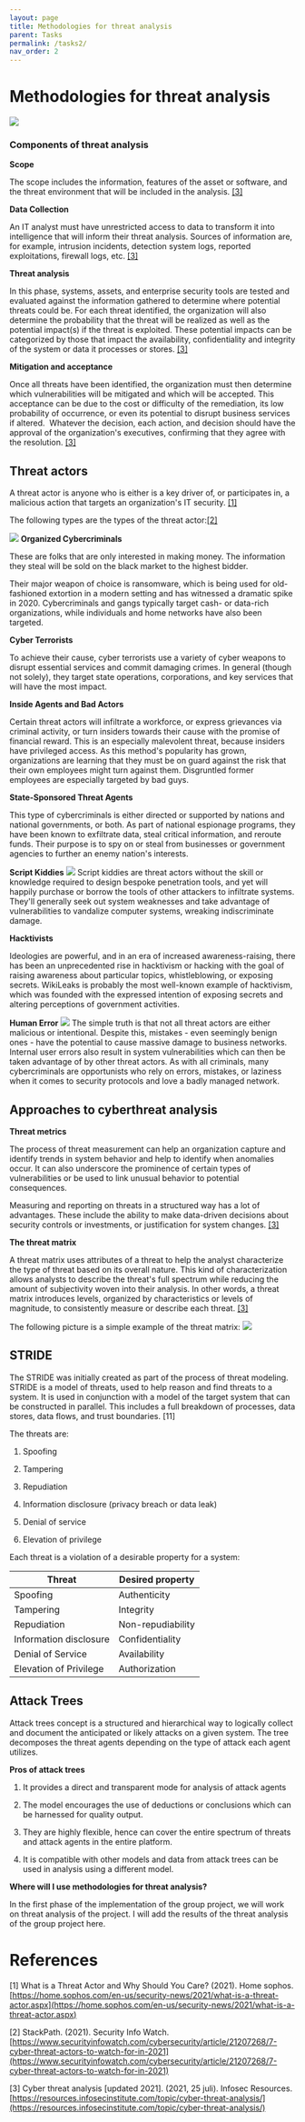 ```yaml
---
layout: page
title: Methodologies for threat analysis
parent: Tasks
permalink: /tasks2/
nav_order: 2
---
```

# Methodologies for threat analysis

![](../myMediaFolder/media/image3.png)

### Components of threat analysis

**Scope**

The scope includes the information, features of the asset or software,
and the threat environment that will be included in the analysis. [[3]](#3)

**Data Collection**

An IT analyst must have unrestricted access to data to transform it into
intelligence that will inform their threat analysis. Sources of
information are, for example, intrusion incidents, detection system
logs, reported exploitations, firewall logs, etc. [[3]](#3)

**Threat analysis**

In this phase, systems, assets, and enterprise security tools are tested
and evaluated against the information gathered to determine where
potential threats could be. For each threat identified, the organization
will also determine the probability that the threat will be realized as
well as the potential impact(s) if the threat is exploited. These
potential impacts can be categorized by those that impact the
availability, confidentiality and integrity of the system or data it
processes or stores. [[3]](#3)

**Mitigation and acceptance**

Once all threats have been identified, the organization must then
determine which vulnerabilities will be mitigated and which will be
accepted. This acceptance can be due to the cost or difficulty of the
remediation, its low probability of occurrence, or even its potential to
disrupt business services if altered.  Whatever the decision, each
action, and decision should have the approval of the organization's
executives, confirming that they agree with the resolution. [[3]](#3)

## Threat actors

A threat actor is anyone who is either is a key driver of, or
participates in, a malicious action that targets an organization\'s IT
security. [[1]](#1)

The following types are the types of the threat actor:[[2]](#2)

![](../myMediaFolder/media/image4.png)
**Organized Cybercriminals**

These are folks that are only interested in making money. The
information they steal will be sold on the black market to the highest
bidder.

Their major weapon of choice is ransomware, which is being used for
old-fashioned extortion in a modern setting and has witnessed a dramatic
spike in 2020. Cybercriminals and gangs typically target cash- or
data-rich organizations, while individuals and home networks have also
been targeted.

**Cyber Terrorists**

To achieve their cause, cyber terrorists use a variety of cyber weapons
to disrupt essential services and commit damaging crimes. In general
(though not solely), they target state operations, corporations, and key
services that will have the most impact.

**Inside Agents and Bad Actors**

Certain threat actors will infiltrate a workforce, or express grievances
via criminal activity, or turn insiders towards their cause with the
promise of financial reward. This is an especially malevolent threat,
because insiders have privileged access. As this method's popularity has
grown, organizations are learning that they must be on guard against the
risk that their own employees might turn against them. Disgruntled
former employees are especially targeted by bad guys.

**State-Sponsored Threat Agents**

This type of cybercriminals is either directed or supported by nations
and national governments, or both. As part of national espionage
programs, they have been known to exfiltrate data, steal critical
information, and reroute funds. Their purpose is to spy on or steal from
businesses or government agencies to further an enemy nation\'s
interests.


**Script Kiddies**
![](../myMediaFolder/media/image5.jpeg)
Script kiddies are threat actors without the skill or knowledge required
to design bespoke penetration tools, and yet will happily purchase or
borrow the tools of other attackers to infiltrate systems. They'll
generally seek out system weaknesses and take advantage of
vulnerabilities to vandalize computer systems, wreaking indiscriminate
damage.

**Hacktivists**

Ideologies are powerful, and in an era of increased awareness-raising,
there has been an unprecedented rise in hacktivism or hacking with the
goal of raising awareness about particular topics, whistleblowing, or
exposing secrets. WikiLeaks is probably the most well-known example of
hacktivism, which was founded with the expressed intention of exposing
secrets and altering perceptions of government activities.


**Human Error**
![](../myMediaFolder/media/image6.png)
The simple truth is that not all threat actors are either malicious or
intentional. Despite this, mistakes - even seemingly benign ones - have
the potential to cause massive damage to business networks. Internal
user errors also result in system vulnerabilities which can then be
taken advantage of by other threat actors. As with all criminals, many
cybercriminals are opportunists who rely on errors, mistakes, or
laziness when it comes to security protocols and love a badly managed
network.

## Approaches to cyberthreat analysis

**Threat metrics**

The process of threat measurement can help an organization capture and
identify trends in system behavior and help to identify when anomalies
occur. It can also underscore the prominence of certain types of
vulnerabilities or be used to link unusual behavior to potential
consequences.

Measuring and reporting on threats in a structured way has a lot of
advantages. These include the ability to make data-driven decisions
about security controls or investments, or justification for system
changes. [[3]](#3)

**The threat matrix**

A threat matrix uses attributes of a threat to help the analyst
characterize the type of threat based on its overall nature. This kind
of characterization allows analysts to describe the threat's full
spectrum while reducing the amount of subjectivity woven into their
analysis. In other words, a threat matrix introduces levels, organized
by characteristics or levels of magnitude, to consistently measure or
describe each threat. [[3]](#3)

The following picture is a simple example of the threat matrix:
![](../myMediaFolder/media/image7.jpeg)

## STRIDE

The STRIDE was initially created as part of the process of threat
modeling. STRIDE is a model of threats, used to help reason and find
threats to a system. It is used in conjunction with a model of the
target system that can be constructed in parallel. This includes a full
breakdown of processes, data stores, data flows, and trust boundaries.
\[11\]

The threats are:

1. Spoofing

2. Tampering

3. Repudiation

4. Information disclosure (privacy breach or data leak)

5. Denial of service

6. Elevation of privilege

Each threat is a violation of a desirable property for a system:

|  **Threat**            | **Desired property** |
| ---------------------- | -------------------- |
| Spoofing               | Authenticity         |
| Tampering              | Integrity            |
| Repudiation            | Non-repudiability    |
| Information disclosure | Confidentiality      |
| Denial of Service      | Availability         |
| Elevation of Privilege | Authorization        |

## Attack Trees

Attack trees concept is a structured and hierarchical way to logically
collect and document the anticipated or likely attacks on a given
system. The tree decomposes the threat agents depending on the type of
attack each agent utilizes.

**Pros of attack trees**

1.  It provides a direct and transparent mode for analysis of attack
    agents

2.  The model encourages the use of deductions or conclusions which can
    be harnessed for quality output.

3.  They are highly flexible, hence can cover the entire spectrum of
    threats and attack agents in the entire platform.

4.  It is compatible with other models and data from attack trees can be
    used in analysis using a different model.

**Where will I use methodologies for threat analysis?**

In the first phase of the implementation of the group project, we will
work on threat analysis of the project. I will add the results of the
threat analysis of the group project here.

# References

<a name="1"></a>
[1] What is a Threat Actor and Why Should You Care? (2021). Home sophos.  [https://home.sophos.com/en-us/security-news/2021/what-is-a-threat-actor.aspx](https://home.sophos.com/en-us/security-news/2021/what-is-a-threat-actor.aspx)

<a name="2"></a>
[2] StackPath. (2021). Security Info Watch. [https://www.securityinfowatch.com/cybersecurity/article/21207268/7-cyber-threat-actors-to-watch-for-in-2021](https://www.securityinfowatch.com/cybersecurity/article/21207268/7-cyber-threat-actors-to-watch-for-in-2021)

<a name="3"></a>
[3] Cyber threat analysis [updated 2021]. (2021, 25 juli). Infosec Resources.  [https://resources.infosecinstitute.com/topic/cyber-threat-analysis/](https://resources.infosecinstitute.com/topic/cyber-threat-analysis/)
